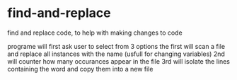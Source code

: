 # find-and-replace
find and replace code, to help with making changes to code

programe will first ask user to select from 3 options the first will scan a file and replace all instances with the name (usfull for changing variables)
2nd will counter how many occurances appear in the file
3rd will isolate the lines containing the word and copy them into a new file
